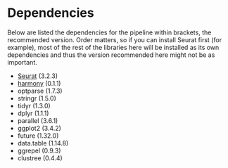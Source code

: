 # Dependencies
Below are listed the dependencies for the pipeline within brackets, the recommended version. Order matters, so if you can install Seurat first (for example), most of the rest of the libraries here will be installed as its own dependencies and thus the version recommended here might not be as important.
- [Seurat](https://github.com/satijalab/seurat) (3.2.3)
- [harmony](https://github.com/immunogenomics/harmony) (0.1.1)
- optparse (1.7.3)
- stringr (1.5.0)
- tidyr (1.3.0)
- dplyr (1.1.1)
- parallel (3.6.1)
- ggplot2 (3.4.2)
- future (1.32.0)
- data.table (1.14.8)
- ggrepel (0.9.3)
- clustree (0.4.4)
